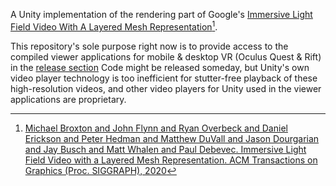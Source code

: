 A Unity implementation of the rendering part of Google's [Immersive Light Field Video With A Layered Mesh Representation](https://mobile-nerf.github.io/)[^1].

This repository's sole purpose right now is to provide access to the compiled viewer applications for mobile & desktop VR (Oculus Quest & Rift) in the [release section](https://github.com/julienkay/LightfieldVideoUnity/releases/tag/v0.0.1)
Code might be released someday, but Unity's own video player technology is too inefficient for stutter-free playback of these high-resolution videos, and other video players for Unity used in the viewer applications are proprietary.

[^1]: [Michael Broxton and John Flynn and Ryan Overbeck and Daniel Erickson and Peter Hedman and Matthew DuVall and Jason Dourgarian and Jay Busch and Matt Whalen and Paul Debevec. Immersive Light Field Video with a Layered Mesh Representation. ACM Transactions on Graphics (Proc. SIGGRAPH), 2020](https://augmentedperception.github.io/deepviewvideo/)
